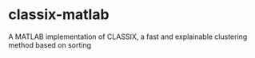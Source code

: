 # classix-matlab
A MATLAB implementation of CLASSIX, a fast and explainable clustering method based on sorting
